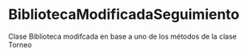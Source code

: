 # BibliotecaModificadaSeguimiento
Clase Biblioteca modifcada en base a uno de los métodos de la clase Torneo
